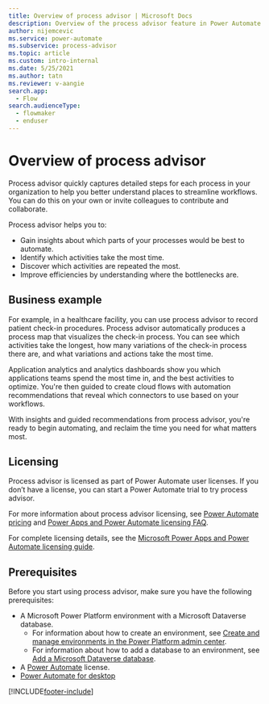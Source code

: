 ```yaml
---
title: Overview of process advisor | Microsoft Docs
description: Overview of the process advisor feature in Power Automate.
author: nijemcevic 
ms.service: power-automate
ms.subservice: process-advisor
ms.topic: article
ms.custom: intro-internal
ms.date: 5/25/2021
ms.author: tatn
ms.reviewer: v-aangie
search.app: 
  - Flow
search.audienceType: 
  - flowmaker
  - enduser
---
```


# Overview of process advisor

Process advisor quickly captures detailed steps for each process in your organization to help you better understand places to streamline workflows. You can do this on your own or invite colleagues to contribute and collaborate.

Process advisor helps you to:

- Gain insights about which parts of your processes would be best to automate.
- Identify which activities take the most time.
- Discover which activities are repeated the most.
- Improve efficiencies by understanding where the bottlenecks are.

## Business example

For example, in a healthcare facility, you can use process advisor to record patient check-in procedures. Process advisor automatically produces a process map that visualizes the check-in process. You can see which activities take the longest, how many variations of the check-in process there are, and what variations and actions take the most time.

Application analytics and analytics dashboards show you which applications teams spend the most time in, and the best activities to optimize. You're then guided to create cloud flows with automation recommendations that reveal which connectors to use based on your workflows.

With insights and guided recommendations from process advisor, you're ready to begin automating, and reclaim the time you need for what matters most.

## Licensing

Process advisor is licensed as part of Power Automate user licenses. If you don’t have a license, you can start a Power Automate trial to try process advisor.

For more information about process advisor licensing, see [Power Automate pricing](https://us.flow.microsoft.com/en-us/pricing/) and [Power Apps and Power Automate licensing FAQ](/power-platform/admin/powerapps-flow-licensing-faq).

For complete licensing details, see the [Microsoft Power Apps and Power Automate licensing guide](https://go.microsoft.com/fwlink/?LinkId=2085130).

## Prerequisites

Before you start using process advisor, make sure you have the following prerequisites:

- A Microsoft Power Platform environment with a Microsoft Dataverse database.
  - For information about how to create an environment, see [Create and manage environments in the Power Platform admin center](/power-platform/admin/create-environment).
  - For information about how to add a database to an environment, see [Add a Microsoft Dataverse database](/power-platform/admin/create-database).
- A [Power Automate](https://powerautomate.microsoft.com/) license.
- [Power Automate for desktop](desktop-flows/introduction.md)


[!INCLUDE[footer-include](includes/footer-banner.md)]
